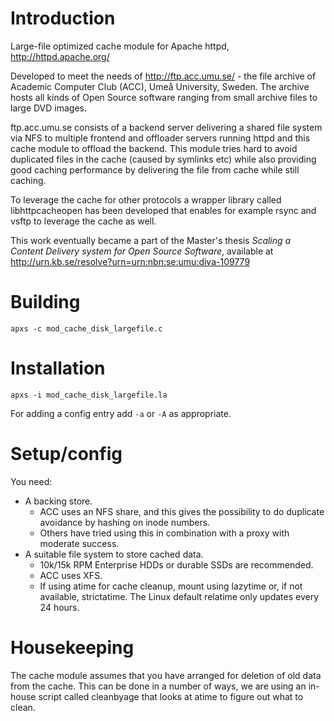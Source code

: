 # Introduction

Large-file optimized cache module for Apache httpd, http://httpd.apache.org/

Developed to meet the needs of http://ftp.acc.umu.se/ - the file archive of
Academic Computer Club (ACC), Umeå University, Sweden. The archive hosts
all kinds of Open Source software ranging from small archive files to
large DVD images.

ftp.acc.umu.se consists of a backend server delivering a shared file system
via NFS to multiple frontend and offloader servers running httpd and this
cache module to offload the backend. This module tries hard to avoid duplicated
files in the cache (caused by symlinks etc) while also providing good caching
performance by delivering the file from cache while still caching.

To leverage the cache for other protocols a wrapper library called
libhttpcacheopen has been developed that enables for example rsync and vsftp
to leverage the cache as well.

This work eventually became a part of the Master's thesis *Scaling a Content
Delivery system for Open Source Software*, available at
http://urn.kb.se/resolve?urn=urn:nbn:se:umu:diva-109779

# Building

`apxs -c mod_cache_disk_largefile.c`

# Installation

`apxs -i mod_cache_disk_largefile.la`

For adding a config entry add `-a` or `-A` as appropriate.

# Setup/config

You need:

* A backing store.
  * ACC uses an NFS share, and this gives the possibility to do duplicate
    avoidance by hashing on inode numbers.
  * Others have tried using this in combination with a proxy with moderate
    success.
* A suitable file system to store cached data.
  * 10k/15k RPM Enterprise HDDs or durable SSDs are recommended.
  * ACC uses XFS.
  * If using atime for cache cleanup, mount using lazytime or, if not available,
    strictatime. The Linux default relatime only updates every 24 hours.

# Housekeeping

The cache module assumes that you have arranged for deletion of old data
from the cache. This can be done in a number of ways, we are using an
in-house script called cleanbyage that looks at atime to figure out what
to clean.
